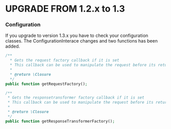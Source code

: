 UPGRADE FROM 1.2.x to 1.3
=======================

### Configuration

If you upgrade to version 1.3.x you have to check your configuration classes.
The ConfigurationInterace changes and two functions has been added.

```php
/**
  * Gets the request factory callback if it is set
  * This callback can be used to manipulate the request before its returned.
  *
  * @return \Closure
  */
public function getRequestFactory();
```

```php
/**
 * Gets the responsetransformer factory callback if it is set
 * This callback can be used to manipulate the request before its returned.
 *
 * @return \Closure
 */
public function getResponseTransformerFactory();
```
